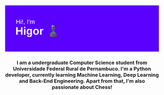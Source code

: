 [![MasterHead](header.png)](https://github.com/higorm7)

<h3 style="text-align: center;">I am a undergraduate Computer Science student from Universidade Federal Rural de Pernambuco. I'm a Python developer, currently learning Machine Learning, Deep Learning and Back-End Engineering. Apart from that, I'm also passionate about Chess!</h3>
